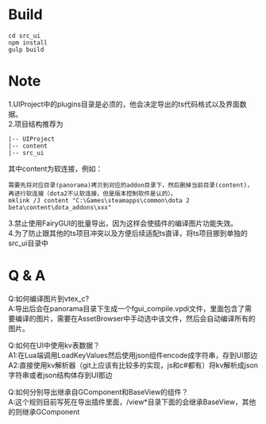# Build
```
cd src_ui
npm install
gulp build
```

# Note
1.UIProject中的plugins目录是必须的，他会决定导出的ts代码格式以及界面数据。<BR>
2.项目结构推荐为
```
|-- UIProject
|-- content
|-- src_ui
```
其中content为软连接，例如：
```
需要先将对应目录(panorama)拷贝到对应的addon目录下，然后删掉当前目录(content)，再进行软连接（dota2不认软连接，但是版本控制软件是认的）。
mklink /J content "C:\Games\steamapps\common\dota 2 beta\content\dota_addons\xxx"
```
3.禁止使用FairyGUI的批量导出，因为这样会使插件的编译图片功能失效。<BR>
4.为了防止跟其他的ts项目冲突以及方便后续适配ts直译，将ts项目挪到单独的src_ui目录中<BR>

# Q & A
Q:如何编译图片到vtex_c?<BR>
A:导出后会在panorama目录下生成一个fgui_compile.vpdi文件，里面包含了需要编译的图片，需要在AssetBrowser中手动选中该文件，然后会自动编译所有的图片。

Q:如何在UI中使用kv表数据？<BR>
A1:在Lua端调用LoadKeyValues然后使用json组件encode成字符串，存到UI那边<BR>
A2:直接使用kv解析器（git上应该有比较多的实现，js和c#都有）将kv解析成json字符串或者json结构体存到UI那边<BR>


Q:如何分别导出继承自GComponent和BaseView的组件？<BR>
A:这个规则目前写死在导出插件里面，/view*目录下面的会继承BaseView，其他的则继承GComponent<BR>
